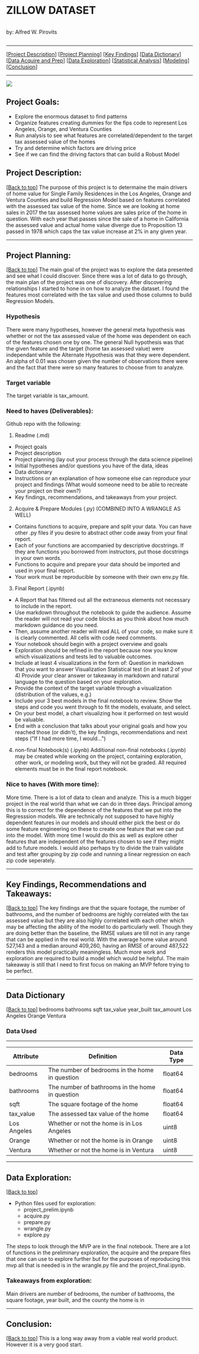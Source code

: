 # <a name="top"></a>ZILLOW DATASET 
![]()

by: Alfred W. Pirovits

<p>
  <a href="https://github.com/Alfred-W-S-Pirovits-Jr/telco_churn_project#top" target="_blank">
    <img alt="" src="" />
  </a>
</p>


***
[[Project Description](#project_description)]
[[Project Planning](#planning)]
[[Key Findings](#findings)]
[[Data Dictionary](#dictionary)]
[[Data Acquire and Prep](#wrangle)]
[[Data Exploration](#explore)]
[[Statistical Analysis](#stats)]
[[Modeling](#model)]
[[Conclusion](#conclusion)]
___

<img src="https://docs.google.com/drawings/d/e/2PACX-1vR19fsVfxHvzjrp0kSMlzHlmyU0oeTTAcnTUT9dNe4wAEXv_2WJNViUa9qzjkvcpvkFeUCyatccINde/pub?w=1389&amp;h=410">

## <a name="project_goals"></a> Project Goals:
- Explore the enormous dataset to find patterns
- Organize features creating dummies for the fips code to represent Los Angeles, Orange, and Ventura Counties
- Run analysis to see what features are correlated/dependent to the target tax assessed value of the homes
- Try and determine which factors are driving price 
- See if we can find the driving factors that can build a Robust Model

## <a name="project_description"></a>Project Description:
[[Back to top](#top)]
The purpose of this project is to determaine the main drivers of home value for Single Family Residences in the Los Angeles, Orange and Ventura Counties and build Regression Model based on features correlated with the assessed tax value of the home.  Since we are looking at home sales in 2017 the tax assessed home values are sales price of the home in question.  With each year that passes since the sale of a home in California the assessed value and actual home value diverge due to Proposition 13 passed in 1978 which caps the tax value increase at 2% in any given year.
***
## <a name="planning"></a>Project Planning:    
[[Back to top](#top)]
The main goal of the project was to explore the data presented and see what I could discover.  Since there was a lot of data to go through, the main plan of the project was one of discovery.  After discovering relationships I started to hone in on how to analyze the dataset.  I found the features most correlated with the tax value and used those columns to build Regression Models.



        
### Hypothesis
There were many hypotheses, however the general meta hypothesis was whether or not the tax assessed value of the home was dependent on each of  the features chosen one by one.  The general Null hypothesis was that the given feature and the target (home tax assessed value) were independant while the Alternate Hypothesis was that they were dependent.  An alpha of 0.01 was chosen given the number of observations there were and the fact that there were so many features to choose from to analyze.  



### Target variable
The target variable is tax_amount.  


### Need to haves (Deliverables):
Github repo with the following:

1. Readme (.md)
- Project goals
- Project description
- Project planning (lay out your process through the data science pipeline)
- Initial hypotheses and/or questions you have of the data, ideas
- Data dictionary
- Instructions or an explanation of how someone else can reproduce your project and findings (What would someone need to be able to recreate your project on their own?)
- Key findings, recommendations, and takeaways from your project.


2. Acquire & Prepare Modules (.py) (COMBINED INTO A WRANGLE AS WELL)
- Contains functions to acquire, prepare and split your data. You can have other .py files if you desire to abstract other code away from your final report.
- Each of your functions are accompanied by descriptive docstrings. If they are functions you borrowed from instructors, put those docstrings in your own words.
- Functions to acquire and prepare your data should be imported and used in your final report.
- Your work must be reproducible by someone with their own env.py file.

3. Final Report (.ipynb)
- A Report that has filtered out all the extraneous elements not necessary to include in the report.
- Use markdown throughout the notebook to guide the audience. Assume the reader will not read your code blocks as you think about how much markdown guidance do you need.
- Then, assume another reader will read ALL of your code, so make sure it is clearly commented. All cells with code need comments.
- Your notebook should begin with a project overview and goals
- Exploration should be refined in the report because now you know which visualizations and tests led to valuable outcomes.
- Include at least 4 visualizations in the form of:
    Question in markdown that you want to answer
    Visualization
    Statistical test (in at least 2 of your 4)
    Provide your clear answer or takeaway in markdown and natural language to the question based on your exploration.
- Provide the context of the target variable through a visualization (distribution of the values, e.g.)
- Include your 3 best models in the final notebook to review. Show the steps and code you went through to fit the models, evaluate, and select.
- On your best model, a chart visualizing how it performed on test would be valuable.
- End with a conclusion that talks about your original goals and how you reached those (or didn't), the key findings, recommendations and next steps ("If I had more time, I would...")

4. non-final Notebook(s) (.ipynb)
Additional non-final notebooks (.ipynb) may be created while working on the project, containing exploration, other work, or modeling work, but they will not be graded. All required elements must be in the final report notebook.



### Nice to haves (With more time):
More time.  There is a lot of data to clean and analyze.  This is a much bigger project in the real world than what we can do in three days.  Principal among this is to correct for the dependence of the features that we put into the Regresssion models.  We are technically not supposed to have highly dependent features in our models and should either pick the best or do some feature engineering on these to create one feature that we can put into the model.   With more time I would do this as well as explore other features that are independent of the features chosen to see if they might add to future models.  I would also perhaps try to divide the train validate and test after grouping by zip code and running a linear regression on each zip code seperately.   


***

## <a name="findings"></a>Key Findings, Recommendations and Takeaways:
[[Back to top](#top)]
The key findings are that the square footage, the number of bathrooms, and the number of bedrooms are highly correlated with the tax assessed value but they are also highly correlated with each other which may be affecting the ability of the model to do particularly well.  Though they are doing better than the baseline, the RMSE values are till not in any range that can be applied in the real world.  With the average home value around 527,143 and a median around 409,260, having an RMSE of around 487,522 renders this model practically meaningless.  Much more work and exploration are required to build a model which would be helpful.  The main takeaway is still that I need to first focus on making an MVP fefore trying to be perfect.

***

## <a name="dictionary"></a>Data Dictionary  
[[Back to top](#top)]
bedrooms	bathrooms	sqft	tax_value	year_built	tax_amount	Los Angeles	Orange	Ventura
### Data Used
---
| Attribute | Definition | Data Type |
| ----- | ----- | ----- |
| bedrooms | The number of bedrooms in the home in question | float64 |
| bathrooms | The number of bathrooms in the home in question | float64 |
| sqft | The square footage of the home | float64 |
| tax_value | The assessed tax value of the home | float64 |
| Los Angeles | Whether or not the home is in Los Angeles | uint8 |
| Orange | Whether or not the home is in Orange | uint8 |
| Ventura | Whether or not the home is in Ventura | uint8 |

***


## <a name="explore"></a>Data Exploration:
[[Back to top](#top)]
- Python files used for exploration:
    - project_prelim.ipynb
    - acquire.py
    - prepare.py
    - wrangle.py
    - explore.py

The steps to look through the MVP are in the final notebook.  There are a lot of functions in the preliminary  exploration, the acquire and the prepare files that one can use to explore further but for the purposes of reproducing this mvp all that is needed is in the wrangle.py file and the project_final.ipynb.
### Takeaways from exploration:

Main drivers are number of bedrooms, the number of bathrooms, the square footage, year built, and the county the home is in
***

## <a name="Conclusion"></a>Conclusion:
[[Back to top](#top)]
This is a long way away from a viable real world product.  However it is a very good start.  